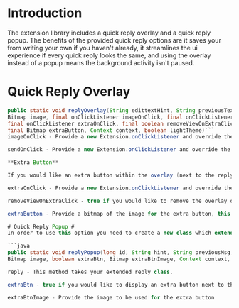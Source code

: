 # Introduction #
The extension library includes a quick reply overlay and a quick reply popup.  The benefits of the provided quick reply options are it saves your from writing your own if you haven't already, it streamlines the ui experience if every quick reply looks the same, and using the overlay instead of a popup means the background activity isn't paused.

# Quick Reply Overlay #
```java
public static void replyOverlay(String edittextHint, String previousText,
Bitmap image, final onClickListener imageOnClick, final onClickListener sendOnClick,
final onClickListener extraOnClick, final boolean removeViewOnExtraClick,
final Bitmap extraButton, Context context, boolean lightTheme)```
imageOnClick - Provide a new Extension.onClickListener and override the method public void onClick(), this field is nullable

sendOnClick - Provide a new Extension.onClickListener and override the method public void onClick(String str) with str being the text currently in the reply EditText

**Extra Button**

If you would like an extra button within the overlay (next to the reply button) you can provide the following (if you don't they are nullable):

extraOnClick - Provide a new Extension.onClickListener and override the method public void onClick(), this field is nullable

removeViewOnExtraClick - true if you would like to remove the overlay once the extra button is clicked.  Remember the overlay shows over everything so if you launching a popup, for example, from the extra button it might be a good idea to remove the overlay and then recall this method once your action has finished.

extraButton - Provide a bitmap of the image for the extra button, this field is nullable

# Quick Reply Popup #
In order to use this option you need to create a new class which extends Extension.Reply.  This class also provides a getId() method if you need to determine the id of the popup which called it (which you'll pass in via the method).

```java
public static void replyPopup(long id, String hint, String previousMsg,
Bitmap image, boolean extraBtn, Bitmap extraBtnImage, Context context, Class reply, boolean lightTheme)```

reply - This method takes your extended reply class.

extraBtn - true if you would like to display an extra button next to the send button

extraBtnImage - Provide the image to be used for the extra button